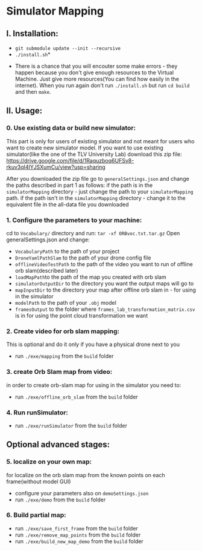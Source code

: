 # Simulator Mapping
## I. Installation:

- `git submodule update --init --recursive`
- `./install.sh`*

* There is a chance that you will encouter some make errors - they happen because you don't give enough resources to the Virtual Machine. Just give more resources(You can find how easily in the internet). When you run again don't run `./install.sh` but run `cd build` and then `make`.

## II. Usage:
### 0. Use existing data or build new simulator:
This part is only for users of existing simulator and not meant for users who want to create new simulator model.
If you want to use existing simulator(like the one of the TLV University Lab) download this zip file:
https://drive.google.com/file/d/1Raquzboq6UFSv8-rkuv3qI4IYJSXumCu/view?usp=sharing

After you downloaded the zip file go to `generalSettings.json` and change the paths described in part 1 as follows:
if the path is in the `simulatorMapping` directory - just change the path to your `simulatorMapping` path.
if the path isn't in the `simulatorMapping` directory - change it to the equivalent file in the all-data file you downloaded

### 1. Configure the parameters to your machine:
cd to `Vocabulary/` directory and run: `tar -xf ORBvoc.txt.tar.gz` 
Open generalSettings.json and change:
- `VocabularyPath` to the path of your project
- `DroneYamlPathSlam` to the path of your drone config file
- `offlineVideoTestPath` to the path of the video you want to run of offline orb slam(described later)
- `loadMapPath`to the path of the map you created with orb slam
- `simulatorOutputDir` to the directory you want the output maps will go to
- `mapInputDir` to the directory your map after offline orb slam in - for using in the simulator
- `modelPath` to the path of your `.obj` model
- `framesOutput` to the folder where `frames_lab_transformation_matrix.csv` is in for using the point cloud transformation we want

### 2. Create video for orb slam mapping:
This is optional and do it only if you have a physical drone next to you
- run `./exe/mapping` from the `build` folder

### 3. create Orb Slam map from video:
in order to create orb-slam map for using in the simulator you need to:
- run `./exe/offline_orb_slam` from the `build` folder

### 4. Run runSimulator:
- run `./exe/runSimulator` from the `build` folder

## Optional advanced stages:
### 5. localize on your own map:
for localize on the orb slam map from the known points on each frame(without model GUI)
- configure your parameters also on `demoSettings.json`
- run `./exe/demo` from the `build` folder

### 6. Build partial map:
- run `./exe/save_first_frame` from the `build` folder
- run `./exe/remove_map_points` from the `build` folder
- run `./exe/build_new_map_demo` from the `build` folder

